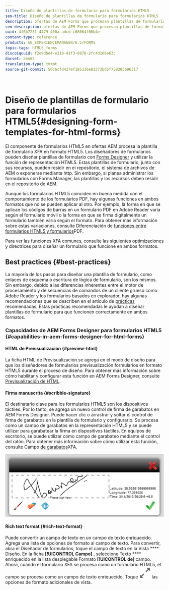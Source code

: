 ```yaml
---
title: Diseño de plantillas de formulario para formularios HTML5
seo-title: Diseño de plantillas de formulario para formularios HTML5
description: ofertas de AEM Forms que procesan plantillas de formulario XFA en formato HTML5. Los diseñadores de formularios pueden diseñar plantillas de formulario con Designer y utilizar la capacidad de representación HTML5.
seo-description: ofertas de AEM Forms que procesan plantillas de formulario XFA en formato HTML5. Los diseñadores de formularios pueden diseñar plantillas de formulario con Designer y utilizar la capacidad de representación HTML5.
uuid: 4f6b7231-4479-400a-adcd-c68064f06b4e
content-type: reference
products: SG_EXPERIENCEMANAGER/6.5/FORMS
topic-tags: hTML5_forms
discoiquuid: f2e9dbe4-e210-41f3-8878-2fc4d166e63c
docset: aem65
translation-type: tm+mt
source-git-commit: 56c6cfd437ef185336e81373bd5f758205b96317

---
```



# Diseño de plantillas de formulario para formularios HTML5{#designing-form-templates-for-html-forms}

El componente de formularios HTML5 en ofertas AEM procesa la plantilla de formulario XFA en formato HTML5. Los diseñadores de formularios pueden diseñar plantillas de formulario con [Forms Designer](https://www.adobe.com/go/learn_aemforms_designer_63) y utilizar la función de representación HTML5. Estas plantillas de formulario, junto con sus recursos, pueden residir en el repositorio, el sistema de archivos de AEM o exponerse mediante http. Sin embargo, si planea administrar los formularios con Forms Manager, las plantillas y los recursos deben residir en el repositorio de AEM.

Aunque los formularios HTML5 coinciden en buena medida con el comportamiento de los formularios PDF, hay algunas funciones en ambos formatos que no se pueden aplicar al otro. Por ejemplo, la forma en que se aplican los códigos de barras en un formulario PDF en Adobe Reader varía según el formulario móvil o la forma en que se firma digitalmente un formulario también varía según el formato. Para obtener más información sobre estas variaciones, consulte Diferenciación de [funciones entre formularios HTML5 y formularios](../../forms/using/feature-differentiation-html5-forms-pdf-forms.md)PDF.

Para ver las funciones XFA comunes, consulte las siguientes optimizaciones y directrices para diseñar un formulario que funcione en ambos formatos.

## Best practices {#best-practices}

La mayoría de los pasos para diseñar una plantilla de formulario, como enlaces de esquema o escritura de lógica de formulario, son los mismos. Sin embargo, debido a las diferencias inherentes entre el motor de procesamiento y de secuencias de comandos de un cliente grueso como Adobe Reader y los formularios basados en explorador, hay algunas recomendaciones que se describen en el artículo de [prácticas](/help/forms/using/design-accessible-html5-forms.md) recomendadas. Estas prácticas recomendadas le ayudan a diseñar plantillas de formulario para que funcionen correctamente en ambos formatos.

### Capacidades de AEM Forms Designer para formularios HTML5 {#capabilities-in-aem-forms-designer-for-html-forms}

#### HTML de Previsualización {#preview-html}

La ficha HTML de Previsualización se agrega en el modo de diseño para que los diseñadores de formularios previsualización formularios en formato HTML5 durante el proceso de diseño. Para obtener más información sobre cómo habilitar y configurar esta función en AEM Forms Designer, consulte [Previsualización de HTML](../../forms/using/preview-xdp-forms-html.md).

#### Firma manuscrita {#scribble-signature}

El destinatario clave para los formularios HTML5 son los dispositivos táctiles. Por lo tanto, se agrega un nuevo control de firma de garabatos en AEM Forms Designer. Puede hacer clic o arrastrar y soltar el control de firma de garabatos en la plantilla de formulario y configurarlo. Se procesa como un campo de garabatos en la representación HTML5 y se puede utilizar para garabatear la firma en dispositivos táctiles. En equipos de escritorio, se puede utilizar como campo de garabateo mediante el control del ratón. Para obtener más información sobre cómo utilizar esta función, consulte Campo [de garabatos](../../forms/using/scribble-signature.md)XFA.

![4](assets/4.png)

#### Rich text format {#rich-text-format}

Puede convertir un campo de texto en un campo de texto enriquecido. Agrega una lista de opciones de formato al campo de texto. Para convertir, abra el Diseñador de formularios, toque el campo de texto en la Vista **** Diseño. En la ficha **[!UICONTROL Campo]** , seleccione Texto **** enriquecido en la lista desplegable Formato **[!UICONTROL de]** campo. Ahora, cuando el formulario XFA se procesa como un formulario HTML5, el campo se procesa como un campo de texto enriquecido. Toque ![Maximizar](assets/maximize_icon.svg) las opciones de formato adicionales de vista.
